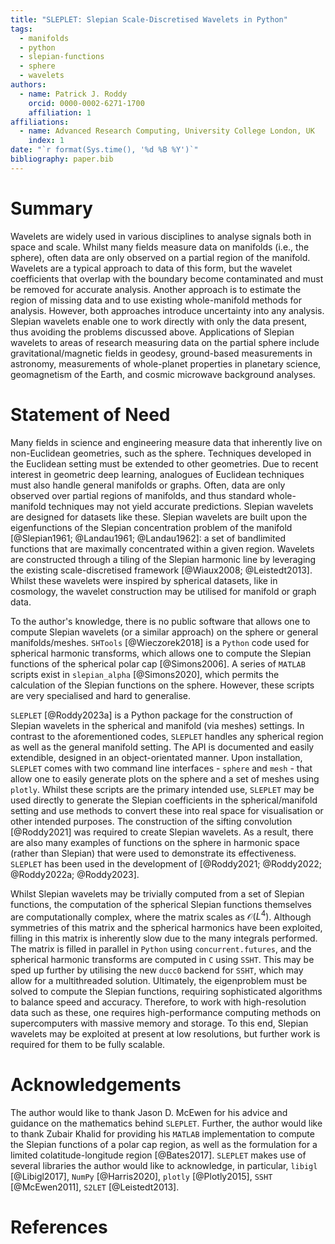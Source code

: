 ```yaml
---
title: "SLEPLET: Slepian Scale-Discretised Wavelets in Python"
tags:
  - manifolds
  - python
  - slepian-functions
  - sphere
  - wavelets
authors:
  - name: Patrick J. Roddy
    orcid: 0000-0002-6271-1700
    affiliation: 1
affiliations:
  - name: Advanced Research Computing, University College London, UK
    index: 1
date: "`r format(Sys.time(), '%d %B %Y')`"
bibliography: paper.bib
---
```


<!-- markdownlint-disable MD025 -->

# Summary

Wavelets are widely used in various disciplines to analyse signals both in space
and scale. Whilst many fields measure data on manifolds (i.e., the sphere),
often data are only observed on a partial region of the manifold. Wavelets are a
typical approach to data of this form, but the wavelet coefficients that overlap
with the boundary become contaminated and must be removed for accurate analysis.
Another approach is to estimate the region of missing data and to use existing
whole-manifold methods for analysis. However, both approaches introduce
uncertainty into any analysis. Slepian wavelets enable one to work directly with
only the data present, thus avoiding the problems discussed above. Applications
of Slepian wavelets to areas of research measuring data on the partial sphere
include gravitational/magnetic fields in geodesy, ground-based measurements in
astronomy, measurements of whole-planet properties in planetary science,
geomagnetism of the Earth, and cosmic microwave background analyses.

# Statement of Need

Many fields in science and engineering measure data that inherently live on
non-Euclidean geometries, such as the sphere. Techniques developed in the
Euclidean setting must be extended to other geometries. Due to recent interest
in geometric deep learning, analogues of Euclidean techniques must also handle
general manifolds or graphs. Often, data are only observed over partial regions
of manifolds, and thus standard whole-manifold techniques may not yield accurate
predictions. Slepian wavelets are designed for datasets like these. Slepian
wavelets are built upon the eigenfunctions of the Slepian concentration problem
of the manifold [@Slepian1961; @Landau1961; @Landau1962]: a set of bandlimited
functions that are maximally concentrated within a given region. Wavelets are
constructed through a tiling of the Slepian harmonic line by leveraging the
existing scale-discretised framework [@Wiaux2008; @Leistedt2013]. Whilst these wavelets
were inspired by spherical datasets, like in cosmology, the wavelet construction
may be utilised for manifold or graph data.

To the author's knowledge, there is no public software that allows one to
compute Slepian wavelets (or a similar approach) on the sphere or general
manifolds/meshes. `SHTools` [@Wieczorek2018] is a `Python` code used for
spherical harmonic transforms, which allows one to compute the Slepian functions
of the spherical polar cap [@Simons2006]. A series of `MATLAB` scripts exist in
`slepian_alpha` [@Simons2020], which permits the calculation of the Slepian
functions on the sphere. However, these scripts are very specialised and hard to
generalise.

`SLEPLET` [@Roddy2023a] is a Python package for the construction of Slepian
wavelets in the spherical and manifold (via meshes) settings. In contrast to the
aforementioned codes, `SLEPLET` handles any spherical region as well as the
general manifold setting. The API is documented and easily extendible, designed
in an object-orientated manner. Upon installation, `SLEPLET` comes with two
command line interfaces - `sphere` and `mesh` - that allow one to easily
generate plots on the sphere and a set of meshes using `plotly`. Whilst these
scripts are the primary intended use, `SLEPLET` may be used directly to generate
the Slepian coefficients in the spherical/manifold setting and use methods to
convert these into real space for visualisation or other intended purposes. The
construction of the sifting convolution [@Roddy2021] was required to create
Slepian wavelets. As a result, there are also many examples of functions on the
sphere in harmonic space (rather than Slepian) that were used to demonstrate its
effectiveness. `SLEPLET` has been used in the development of [@Roddy2021;
@Roddy2022; @Roddy2022a; @Roddy2023].

Whilst Slepian wavelets may be trivially computed from a set of Slepian
functions, the computation of the spherical Slepian functions themselves are
computationally complex, where the matrix scales as $\mathcal{O}(L^{4})$.
Although symmetries of this matrix and the spherical harmonics have been
exploited, filling in this matrix is inherently slow due to the many integrals
performed. The matrix is filled in parallel in `Python` using
`concurrent.futures`, and the spherical harmonic transforms are computed in `C`
using `SSHT`. This may be sped up further by utilising the new `ducc0` backend
for `SSHT`, which may allow for a multithreaded solution. Ultimately, the
eigenproblem must be solved to compute the Slepian functions, requiring
sophisticated algorithms to balance speed and accuracy. Therefore, to work with
high-resolution data such as these, one requires high-performance computing
methods on supercomputers with massive memory and storage. To this end, Slepian
wavelets may be exploited at present at low resolutions, but further work is
required for them to be fully scalable.

# Acknowledgements

The author would like to thank Jason D. McEwen for his advice and guidance on
the mathematics behind `SLEPLET`. Further, the author would like to thank Zubair
Khalid for providing his `MATLAB` implementation to compute the Slepian
functions of a polar cap region, as well as the formulation for a limited
colatitude-longitude region [@Bates2017]. `SLEPLET` makes use of several
libraries the author would like to acknowledge, in particular, `libigl`
[@Libigl2017], `NumPy` [@Harris2020], `plotly` [@Plotly2015], `SSHT`
[@McEwen2011], `S2LET` [@Leistedt2013].

# References
